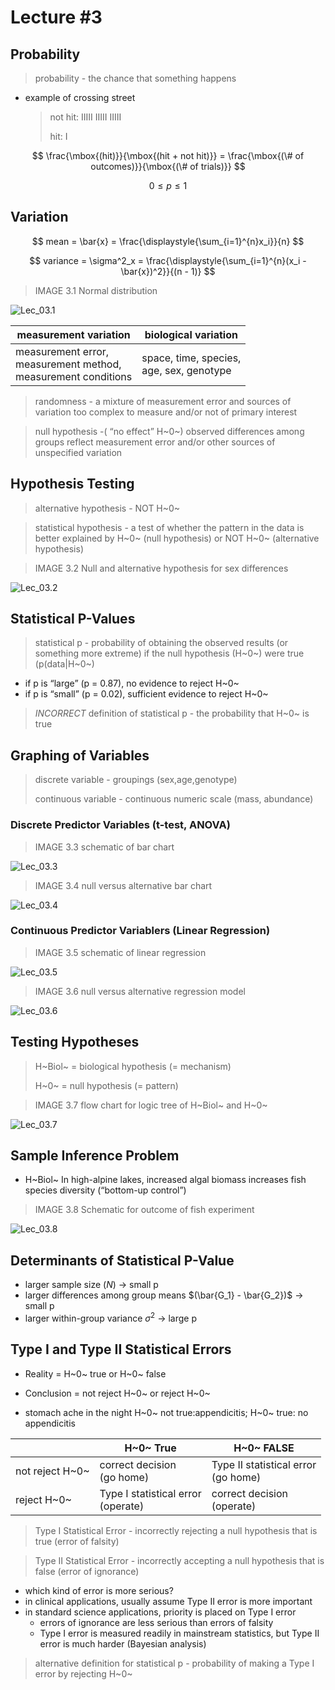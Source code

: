 # Lecture #3

## Probability

> probability - the chance that something happens

- example of crossing street

  > not hit: IIIII IIIII IIIII
  >
  > hit: I

$$
\frac{\mbox{(hit)}}{\mbox{(hit + not hit)}} =
\frac{\mbox{(\# of outcomes)}}{\mbox{(\# of trials)}} 
$$



$$
0 \le p \le 1
$$

## Variation

$$
mean = \bar{x} = \frac{\displaystyle{\sum_{i=1}^{n}x_i}}{n}
$$

$$
variance = \sigma^2_x = \frac{\displaystyle{\sum_{i=1}^{n}(x_i - \bar{x})^2}}{(n - 1)}
$$

> IMAGE 3.1 Normal distribution	

![Lec_03.1](/Users/nickgotelli/Desktop/githubRepos/BCOR-102-Notes/LectureFigures/Lec_03.1.jpg)

| measurement variation                                        | biological variation                           |
| ------------------------------------------------------------ | ---------------------------------------------- |
| measurement error,<br /> measurement method,<br /> measurement conditions | space, time, species,<br /> age, sex, genotype |

> randomness - a mixture of measurement error and sources of variation too complex to measure and/or not of primary interest

> null hypothesis -( “no effect” H~0~) observed differences among groups reflect measurement error and/or other sources of unspecified variation 

## Hypothesis Testing

> alternative hypothesis - NOT H~0~

> statistical hypothesis - a test of whether the pattern in the data is better explained by H~0~ (null hypothesis) or NOT H~0~ (alternative hypothesis)

> IMAGE 3.2 Null and alternative hypothesis for sex differences

![Lec_03.2](/Users/nickgotelli/Desktop/githubRepos/BCOR-102-Notes/LectureFigures/Lec_03.2.jpg)

## Statistical P-Values

> statistical p - probability of obtaining the observed results (or something more extreme) if the null hypothesis (H~0~) were true (p(data|H~0~)

- if p is “large” (p = 0.87), no evidence to reject H~0~
- if p is “small” (p = 0.02), sufficient evidence to reject H~0~

> *INCORRECT* definition of statistical p - the probability that H~0~ is true

## Graphing of Variables

> discrete variable - groupings (sex,age,genotype)
>
> continuous variable - continuous numeric scale (mass, abundance)

### Discrete Predictor Variables (t-test, ANOVA)

> IMAGE 3.3 schematic of bar chart

![Lec_03.3](/Users/nickgotelli/Desktop/githubRepos/BCOR-102-Notes/LectureFigures/Lec_03.3.jpg)

> IMAGE 3.4 null versus alternative bar chart

![Lec_03.4](/Users/nickgotelli/Desktop/githubRepos/BCOR-102-Notes/LectureFigures/Lec_03.4.jpg)

### Continuous Predictor Variablers (Linear Regression)

> IMAGE 3.5 schematic of linear regression

![Lec_03.5](/Users/nickgotelli/Desktop/githubRepos/BCOR-102-Notes/LectureFigures/Lec_03.5.jpg)

> IMAGE 3.6 null versus alternative regression model

![Lec_03.6](/Users/nickgotelli/Desktop/githubRepos/BCOR-102-Notes/LectureFigures/Lec_03.6.jpg)

## Testing Hypotheses

> H~Biol~ = biological hypothesis (= mechanism)
>
> H~0~ = null hypothesis (= pattern)

>  IMAGE 3.7 flow chart for logic tree of H~Biol~ and H~0~

![Lec_03.7](/Users/nickgotelli/Desktop/githubRepos/BCOR-102-Notes/LectureFigures/Lec_03.7.jpg)

## Sample Inference Problem

- H~Biol~ In high-alpine lakes, increased algal biomass increases fish species diversity (“bottom-up control”)

> IMAGE 3.8 Schematic for outcome of fish experiment

![Lec_03.8](/Users/nickgotelli/Desktop/githubRepos/BCOR-102-Notes/LectureFigures/Lec_03.8.jpg)

## Determinants of Statistical P-Value

- larger sample size ($N$) $\rightarrow$ small p
- larger differences among group means $(\bar{G_1} - \bar{G_2})$ $\rightarrow$ small p
- larger within-group variance $\sigma^2$ $\rightarrow$ large p

## Type I and Type II Statistical Errors

- Reality = H~0~ true or H~0~ false
- Conclusion = not reject H~0~ or reject H~0~

- stomach ache in the night H~0~ not true:appendicitis; H~0~ true: no appendicitis

|                 | H~0~ True                               | H~0~ FALSE                               |
| --------------- | --------------------------------------- | ---------------------------------------- |
| not reject H~0~ | correct decision<br />(go home)         | Type II statistical error<br />(go home) |
| reject H~0~     | Type I statistical error<br />(operate) | correct decision<br />(operate)          |

> Type I Statistical Error - incorrectly rejecting a null hypothesis that is true (error of falsity)



> Type II Statistical Error - incorrectly accepting a null hypothesis that is false (error of ignorance)



- which kind of error is more serious?
- in clinical applications, usually assume Type II error is more important
- in standard science applications, priority is placed on Type I error
  - errors of ignorance are less serious than errors of falsity
  - Type I error is measured readily in mainstream statistics, but Type II error is much harder (Bayesian analysis)

> alternative definition for statistical p - probability of making a Type I error by rejecting H~0~
